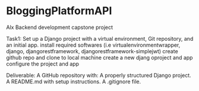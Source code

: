 # BloggingPlatformAPI
Alx Backend development capstone project

Task1:
Set up a Django project with a virtual environment, Git repository, and an initial app.
install required softwares (i.e virtualenvironmentwrapper, django, djangorestframework, djangorestframework-simplejwt)
create github repo and clone to local machine
create a new djang oproject and app
configure the project and app

Deliverable:
A GitHub repository with:
A properly structured Django project.
A README.md with setup instructions.
A .gitignore file.
